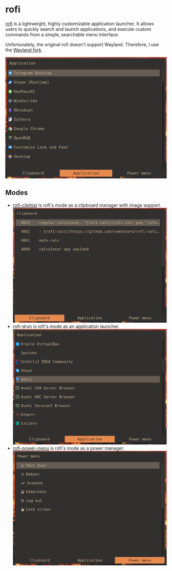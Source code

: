# rofi

[rofi](https://github.com/davatorium/rofi/) is a lightweight, highly customizable
application launcher. It allows users to quickly search and launch applications,
and execute custom commands from a simple, searchable menu interface.

Unfortunately, the original rofi doesn't support Wayland. Therefore, I use the
[Wayland fork](https://github.com/lbonn/rofi/).

![rofi](rofi.png "rofi")

## Modes

- [rofi-cliphist](https://github.com/sentriz/cliphist/) is rofi's mode as a
  clipboard manager with image support.
  ![rofi-cliphist](rofi-cliphist.png "rofi-cliphist")
- rofi-drun is rofi's mode as an application launcher.
  ![rofi-drun](rofi-drun.png "rofi-drun")
- [rofi-power-menu](https://github.com/jluttine/rofi-power-menu/) is rofi's mode
  as a power manager.
  ![rofi-power-menu](rofi-power-menu.png "rofi-power-menu")
